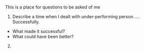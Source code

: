 This is a place for questions to be asked of me
1) Describe a time when I dealt with under-performing person …. Successfully.
  * What made it successful? 
  * What could have been better?
2) 
